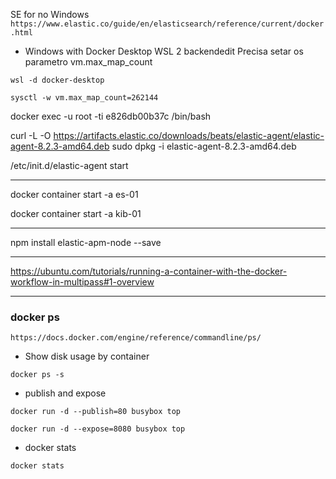 SE for no Windows
```https://www.elastic.co/guide/en/elasticsearch/reference/current/docker.html```

* Windows with Docker Desktop WSL 2 backendedit
Precisa setar os parametro  vm.max_map_count 

```
wsl -d docker-desktop

sysctl -w vm.max_map_count=262144
```

docker exec -u root -ti e826db00b37c /bin/bash

curl -L -O https://artifacts.elastic.co/downloads/beats/elastic-agent/elastic-agent-8.2.3-amd64.deb
sudo dpkg -i elastic-agent-8.2.3-amd64.deb

/etc/init.d/elastic-agent start

----

docker container start -a es-01

docker container start -a kib-01

----

npm install elastic-apm-node --save

-----

https://ubuntu.com/tutorials/running-a-container-with-the-docker-workflow-in-multipass#1-overview

-----

### docker ps

``` https://docs.docker.com/engine/reference/commandline/ps/ ```

* Show disk usage by container

``` docker ps -s ```


* publish and expose
 
```docker run -d --publish=80 busybox top```
 
```docker run -d --expose=8080 busybox top```

* docker stats

``` docker stats ```
